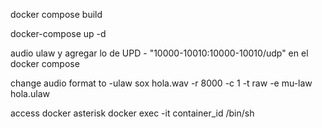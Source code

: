 docker compose build

docker-compose up -d

audio ulaw y agregar lo de UPD - "10000-10010:10000-10010/udp" en el docker compose

change audio format to -ulaw
sox hola.wav -r 8000 -c 1 -t raw -e mu-law hola.ulaw

access docker asterisk
docker exec -it container_id /bin/sh


